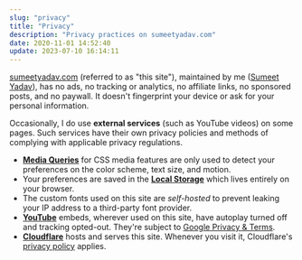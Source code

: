 ```yaml
---
slug: "privacy"
title: "Privacy"
description: "Privacy practices on sumeetyadav.com"
date: 2020-11-01 14:52:40
update: 2023-07-10 16:14:11
---
```


[sumeetyadav.com](/) (referred to as "this site"), maintained by me ([Sumeet Yadav](/about/)), has no ads, no tracking or analytics, no affiliate links, no sponsored posts, and no paywall. It doesn't fingerprint your device or ask for your personal information.

Occasionally, I do use **external services** (such as YouTube videos) on some pages. Such services have their own privacy policies and methods of complying with applicable privacy regulations.

- **[Media Queries](https://developer.mozilla.org/en-US/docs/Web/CSS/Media_Queries/Using_media_queries#media_features)** for CSS media features are only used to detect your preferences on the color scheme, text size, and motion. 
- Your preferences are saved in the **[Local Storage](https://developer.mozilla.org/en-US/docs/Web/API/Window/localStorage)** which lives entirely on your browser.
- The custom fonts used on this site are _self-hosted_ to prevent leaking your IP address to a third-party font provider.
- **[YouTube](https://www.youtube.com/)** embeds, wherever used on this site, have autoplay turned off and tracking opted-out. They're subject to [Google Privacy & Terms](https://policies.google.com/privacy).
- **[Cloudflare](https://www.cloudflare.com/)** hosts and serves this site. Whenever you visit it, Cloudflare's [privacy policy](https://www.cloudflare.com/privacypolicy/) applies.
